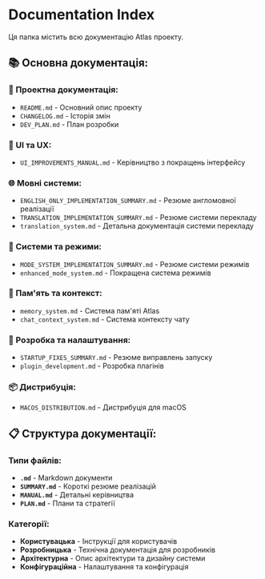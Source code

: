 # Documentation Index

Ця папка містить всю документацію Atlas проекту.

## 📚 Основна документація:

### 📖 Проектна документація:
- `README.md` - Основний опис проекту
- `CHANGELOG.md` - Історія змін
- `DEV_PLAN.md` - План розробки

### 🎨 UI та UX:
- `UI_IMPROVEMENTS_MANUAL.md` - Керівництво з покращень інтерфейсу

### 🌐 Мовні системи:
- `ENGLISH_ONLY_IMPLEMENTATION_SUMMARY.md` - Резюме англомовної реалізації
- `TRANSLATION_IMPLEMENTATION_SUMMARY.md` - Резюме системи перекладу
- `translation_system.md` - Детальна документація системи перекладу

### 🤖 Системи та режими:
- `MODE_SYSTEM_IMPLEMENTATION_SUMMARY.md` - Резюме системи режимів
- `enhanced_mode_system.md` - Покращена система режимів

### 💾 Пам'ять та контекст:
- `memory_system.md` - Система пам'яті Atlas
- `chat_context_system.md` - Система контексту чату

### 🔧 Розробка та налаштування:
- `STARTUP_FIXES_SUMMARY.md` - Резюме виправлень запуску
- `plugin_development.md` - Розробка плагінів

### 📦 Дистрибуція:
- `MACOS_DISTRIBUTION.md` - Дистрибуція для macOS

## 📋 Структура документації:

### Типи файлів:
- **`.md`** - Markdown документи
- **`SUMMARY.md`** - Короткі резюме реалізацій
- **`MANUAL.md`** - Детальні керівництва
- **`PLAN.md`** - Плани та стратегії

### Категорії:
- **Користувацька** - Інструкції для користувачів
- **Розробницька** - Технічна документація для розробників
- **Архітектурна** - Опис архітектури та дизайну системи
- **Конфігураційна** - Налаштування та конфігурація
